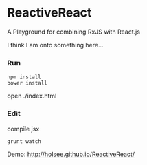 ReactiveReact
=============

A Playground for combining RxJS with React.js

I think I am onto something here...

### Run

```
npm install
bower install 
```

open ./index.html


### Edit

compile jsx
```
grunt watch
```

Demo: http://holsee.github.io/ReactiveReact/